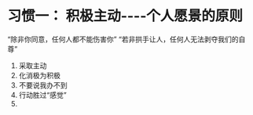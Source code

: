 # 习惯一： 积极主动----个人愿景的原则

“除非你同意，任何人都不能伤害你”
“若非拱手让人，任何人无法剥夺我们的自尊”

1. 采取主动
2. 化消极为积极
3. 不要说我办不到
4. 行动胜过“感觉”
5. 